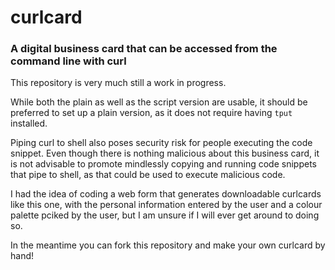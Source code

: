 # curlcard

### A digital business card that can be accessed from the command line with curl

This repository is very much still a work in progress.

While both the plain as well as the script version are usable, it should be preferred to set up a plain version, as it does not require having `tput` installed.

Piping curl to shell also poses security risk for people executing the code snippet. Even though there is nothing malicious about this business card, it is not advisable to promote mindlessly copying and running code snippets that pipe to shell, as that could be used to execute malicious code.

I had the idea of coding a web form that generates downloadable curlcards like this one, with the personal information entered by the user and a colour palette pciked by the user, but I am unsure if I will ever get around to doing so.

In the meantime you can fork this repository and make your own curlcard by hand!
